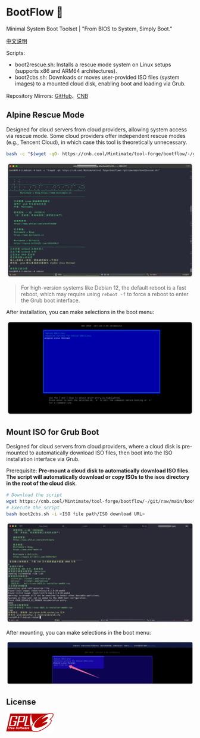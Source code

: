 # BootFlow 🚀
Minimal System Boot Toolset | "From BIOS to System, Simply Boot."

[中文说明](README.md)

Scripts:
- boot2rescue.sh: Installs a rescue mode system on Linux setups (supports x86 and ARM64 architectures).
- boot2cbs.sh: Downloads or moves user-provided ISO files (system images) to a mounted cloud disk, enabling boot and loading via Grub.

Repository Mirrors: [GitHub](https://github.com/Mintimate/bootflow)、[CNB](https://cnb.cool/Mintimate/tool-forge/bootflow)

## Alpine Rescue Mode

Designed for cloud servers from cloud providers, allowing system access via rescue mode. Some cloud providers offer independent rescue modes (e.g., Tencent Cloud), in which case this tool is theoretically unnecessary.

```bash
bash -c "$(wget -qO- https://cnb.cool/Mintimate/tool-forge/bootflow/-/git/raw/main/boot2rescue.sh)"
```

![Installation Process](assets/img/installShell.webp)

> For high-version systems like Debian 12, the default reboot is a fast reboot, which may require using `reboot -f` to force a reboot to enter the Grub boot interface.

After installation, you can make selections in the boot menu:

![Grub Selection Page](assets/img/grubUI.webp)

## Mount ISO for Grub Boot

Designed for cloud servers from cloud providers, where a cloud disk is pre-mounted to automatically download ISO files, then boot into the ISO installation interface via Grub.

Prerequisite: **Pre-mount a cloud disk to automatically download ISO files. The script will automatically download or copy ISOs to the isos directory in the root of the cloud disk**.

```bash
# Download the script
wget https://cnb.cool/Mintimate/tool-forge/bootflow/-/git/raw/main/boot2cbs.sh
# Execute the script
bash boot2cbs.sh -i <ISO file path/ISO download URL>
```

![Mount ISO for Grub Boot](assets/img/mountISO.webp)

After mounting, you can make selections in the boot menu:

![Grub ISO Selection](assets/img/grubUI-ISO.webp)

## License

[![GPLv3](gplv3.png)](LICENSE)